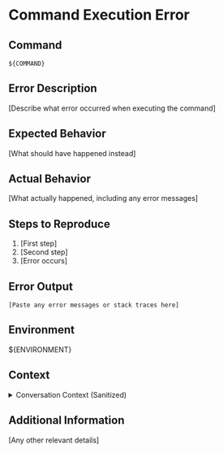 # Command Execution Error

## Command
`${COMMAND}`

## Error Description
[Describe what error occurred when executing the command]

## Expected Behavior
[What should have happened instead]

## Actual Behavior
[What actually happened, including any error messages]

## Steps to Reproduce
1. [First step]
2. [Second step]
3. [Error occurs]

## Error Output
```
[Paste any error messages or stack traces here]
```

## Environment
${ENVIRONMENT}

## Context
<details>
<summary>Conversation Context (Sanitized)</summary>

```
${SANITIZED_CONTEXT}
```
</details>

## Additional Information
[Any other relevant details]
